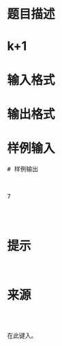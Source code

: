 

# 题目描述



# k+1



# 输入格式



# 输出格式



# 样例输入


<pre>
# 样例输出


<pre>7</pre>

# 提示



# 来源


<p>
在此键入。
</p>

